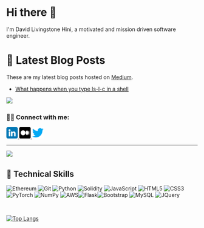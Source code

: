 # Hi there 👋
I'm David Livingstone Hini, a motivated and mission driven software engineer. 

# 📝 Latest Blog Posts
These are my latest blog posts hosted on <a href="https://medium.com">Medium</a>.

<!-- BLOG-POST-LIST:START -->
- [What happens when you type ls-l-c in a shell](https://medium.com/@kwamelivingstone77/what-happens-when-you-type-ls-l-c-in-a-shell-and-hit-enter-89fbb4094139)
<!-- BLOG-POST-LIST:END -->

<img width="47%" src="https://github-readme-stats.vercel.app/api/top-langs/?username=DavidLivingstoneHini&layout=compact&show_icons=true&theme=cobalt" />

<br>

### 👊🏾 Connect with me:
<a href="https://linkedin.com/in/livingstone-david-kwame-hini-bba016176/">
<img src="linkedin.png" alt="alternate text"
width="30px" height="height">
</a> 
<a href="https://medium.com/@kwamelivingstone77">
<img src="medium.png" alt="alternate text"
width="30px" height="height">
</a> 
<a href="https://twitter.com/AsiaSharif15">
<img src="twitter.png" alt="alternate text"
width="30px" height="height">
</a> 

<br>
<hr>

<img width="47%" src="https://github-readme-stats.vercel.app/api?username=DavidLivingstoneHini&show_icons=true&theme=cobalt" />

<br>

## 💼 Technical Skills 

![Ethereum](https://img.shields.io/badge/Ethereum-3C3C3D?style=for-the-badge&logo=Ethereum&logoColor=white) ![Git](https://img.shields.io/badge/git-%23F05033.svg?style=for-the-badge&logo=git&logoColor=white) ![Python](https://img.shields.io/badge/python-3670A0?style=for-the-badge&logo=python&logoColor=ffdd54) ![Solidity](https://img.shields.io/badge/Solidity-%23363636.svg?style=for-the-badge&logo=solidity&logoColor=white) ![JavaScript](https://img.shields.io/badge/javascript-%23323330.svg?style=for-the-badge&logo=javascript&logoColor=%23F7DF1E) ![HTML5](https://img.shields.io/badge/html5-%23E34F26.svg?style=for-the-badge&logo=html5&logoColor=white) ![CSS3](https://img.shields.io/badge/css3-%231572B6.svg?style=for-the-badge&logo=css3&logoColor=white) ![PyTorch](https://img.shields.io/badge/PyTorch-%23EE4C2C.svg?style=for-the-badge&logo=PyTorch&logoColor=white) ![NumPy](https://img.shields.io/badge/numpy-%23013243.svg?style=for-the-badge&logo=numpy&logoColor=white) ![AWS](https://img.shields.io/badge/AWS-%23FF9900.svg?style=for-the-badge&logo=amazon-aws&logoColor=white)![Flask](https://img.shields.io/badge/Flask-000000?style=for-the-badge&logo=flask&logoColor=white)![Bootstrap](https://img.shields.io/badge/Bootstrap-563D7C?style=for-the-badge&logo=bootstrap&logoColor=white)
![MySQL](https://img.shields.io/badge/MySQL-00000F?style=for-the-badge&logo=mysql&logoColor=white) ![JQuery](https://img.shields.io/badge/jQuery-0769AD?style=for-the-badge&logo=jquery&logoColor=white)

<br>

[![Top Langs](https://github-readme-stats.vercel.app/api/top-langs/?username=DavidLivingstoneHini&layout=compact)](https://github.com/DavidLivingstoneHini)
